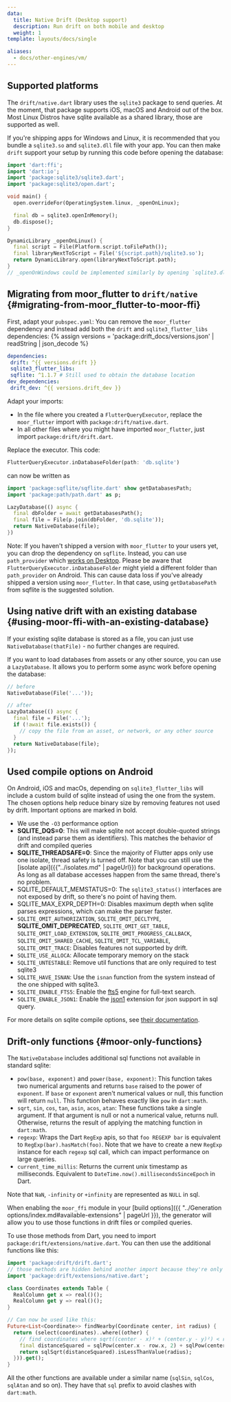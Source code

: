 ```yaml
---
data:
  title: Native Drift (Desktop support)
  description: Run drift on both mobile and desktop
  weight: 1
template: layouts/docs/single

aliases:
  - docs/other-engines/vm/
---
```


## Supported platforms

The `drift/native.dart` library uses the `sqlite3` package to send queries.
At the moment, that package supports iOS, macOS and Android out of the box. Most Linux
Distros have sqlite available as a shared library, those are supported as well. 

If you're shipping apps for Windows and Linux, it is recommended that you bundle a
`sqlite3.so` and `sqlite3.dll` file with your app. You can then make `drift`
support your setup by running this code before opening the database:

```dart
import 'dart:ffi';
import 'dart:io';
import 'package:sqlite3/sqlite3.dart';
import 'package:sqlite3/open.dart';

void main() {
  open.overrideFor(OperatingSystem.linux, _openOnLinux);

  final db = sqlite3.openInMemory();
  db.dispose();
}

DynamicLibrary _openOnLinux() {
  final script = File(Platform.script.toFilePath());
  final libraryNextToScript = File('${script.path}/sqlite3.so');
  return DynamicLibrary.open(libraryNextToScript.path);
}
// _openOnWindows could be implemented similarly by opening `sqlite3.dll`

```

## Migrating from moor_flutter to `drift/native` {#migrating-from-moor_flutter-to-moor-ffi}

First, adapt your `pubspec.yaml`: You can remove the `moor_flutter` dependency and instead
add both the `drift` and `sqlite3_flutter_libs` dependencies:
{% assign versions = 'package:drift_docs/versions.json' | readString | json_decode %}

```yaml
dependencies:
 drift: ^{{ versions.drift }}
 sqlite3_flutter_libs:
 sqflite: ^1.1.7 # Still used to obtain the database location
dev_dependencies:
 drift_dev: ^{{ versions.drift_dev }}
```

Adapt your imports:

  - In the file where you created a `FlutterQueryExecutor`, replace the `moor_flutter` import
    with `package:drift/native.dart`.
  - In all other files where you might have imported `moor_flutter`, just import `package:drift/drift.dart`.

Replace the executor. This code:
```dart
FlutterQueryExecutor.inDatabaseFolder(path: 'db.sqlite')
```
can now be written as
```dart
import 'package:sqflite/sqflite.dart' show getDatabasesPath;
import 'package:path/path.dart' as p;

LazyDatabase(() async {
  final dbFolder = await getDatabasesPath();
  final file = File(p.join(dbFolder, 'db.sqlite'));
  return NativeDatabase(file);
})
```

Note: If you haven't shipped a version with `moor_flutter` to your users yet, you can drop the dependency
on `sqflite`. Instead, you can use `path_provider` which [works on Desktop](https://github.com/flutter/plugins/tree/master/packages/path_provider).
Please be aware that `FlutterQueryExecutor.inDatabaseFolder` might yield a different folder than
`path_provider` on Android. This can cause data loss if you've already shipped a version using
`moor_flutter`. In that case, using `getDatabasePath` from sqflite is the suggested solution.

## Using native drift with an existing database {#using-moor-ffi-with-an-existing-database}

If your existing sqlite database is stored as a file, you can just use `NativeDatabase(thatFile)` - no further
changes are required.

If you want to load databases from assets or any other source, you can use a `LazyDatabase`.
It allows you to perform some async work before opening the database:

```dart
// before
NativeDatabase(File('...'));

// after
LazyDatabase(() async {
  final file = File('...');
  if (!await file.exists()) {
    // copy the file from an asset, or network, or any other source
  }
  return NativeDatabase(file);
});
```

## Used compile options on Android

On Android, iOS and macOs, depending on `sqlite3_flutter_libs` will include a custom build of sqlite instead of
using the one from the system.
The chosen options help reduce binary size by removing features not used by drift. Important options are marked in bold.

- We use the `-O3` performance option
- __SQLITE_DQS=0__: This will make sqlite not accept double-quoted strings (and instead parse them as identifiers). This matches
  the behavior of drift and compiled queries
- __SQLITE_THREADSAFE=0__: Since the majority of Flutter apps only use one isolate, thread safety is turned off. Note that you
  can still use the [isolate api]({{"../isolates.md" | pageUrl}}) for background operations. As long as all
  database accesses happen from the same thread, there's no problem.
- SQLITE_DEFAULT_MEMSTATUS=0: The `sqlite3_status()` interfaces are not exposed by drift, so there's no point of having them.
- SQLITE_MAX_EXPR_DEPTH=0: Disables maximum depth when sqlite parses expressions, which can make the parser faster.
- `SQLITE_OMIT_AUTHORIZATION`, `SQLITE_OMIT_DECLTYPE`, __SQLITE_OMIT_DEPRECATED__, `SQLITE_OMIT_GET_TABLE`, `SQLITE_OMIT_LOAD_EXTENSION`,
  `SQLITE_OMIT_PROGRESS_CALLBACK`, `SQLITE_OMIT_SHARED_CACHE`, `SQLITE_OMIT_TCL_VARIABLE`, `SQLITE_OMIT_TRACE`: Disables features not supported
  by drift.
- `SQLITE_USE_ALLOCA`: Allocate temporary memory on the stack
- `SQLITE_UNTESTABLE`: Remove util functions that are only required to test sqlite3
- `SQLITE_HAVE_ISNAN`: Use the `isnan` function from the system instead of the one shipped with sqlite3.
- `SQLITE_ENABLE_FTS5`: Enable the [fts5](https://www.sqlite.org/fts5.html) engine for full-text search.
- `SQLITE_ENABLE_JSON1`: Enable the [json1](https://www.sqlite.org/json1.html) extension for json support in sql query.

For more details on sqlite compile options, see [their documentation](https://www.sqlite.org/compile.html).

## Drift-only functions {#moor-only-functions}

The `NativeDatabase` includes additional sql functions not available in standard sqlite:

- `pow(base, exponent)` and `power(base, exponent)`: This function takes two numerical arguments and returns `base` raised to the power of `exponent`.
  If `base` or `exponent` aren't numerical values or null, this function will return `null`. This function behaves exactly like `pow` in `dart:math`.
- `sqrt`, `sin`, `cos`, `tan`, `asin`, `acos`, `atan`: These functions take a single argument. If that argument is null or not a numerical value,
  returns null. Otherwise, returns the result of applying the matching function in `dart:math`.
- `regexp`: Wraps the Dart `RegExp` apis, so that `foo REGEXP bar` is equivalent to `RegExp(bar).hasMatch(foo)`. Note that we have to create a new
  `RegExp` instance for each `regexp` sql call, which can impact performance on large queries.
- `current_time_millis`: Returns the current unix timestamp as milliseconds. Equivalent to `DateTime.now().millisecondsSinceEpoch` in Dart.

Note that `NaN`, `-infinity` or `+infinity` are represented as `NULL` in sql.

When enabling the `moor_ffi` module in your [build options]({{ "../Generation options/index.md#available-extensions" | pageUrl }}),
the generator will allow you to use those functions in drift files or compiled queries.

To use those methods from Dart, you need to import `package:drift/extensions/native.dart`.
You can then use the additional functions like this:
```dart
import 'package:drift/drift.dart';
// those methods are hidden behind another import because they're only available with a NativeDatabase
import 'package:drift/extensions/native.dart';

class Coordinates extends Table {
  RealColumn get x => real()();
  RealColumn get y => real()();
}

// Can now be used like this:
Future<List<Coordinate>> findNearby(Coordinate center, int radius) {
  return (select(coordinates)..where((other) {
    // find coordinates where sqrt((center - x)² + (center.y - y)²) < radius
    final distanceSquared = sqlPow(center.x - row.x, 2) + sqlPow(center.y - row.y, 2);
    return sqlSqrt(distanceSquared).isLessThanValue(radius);
  })).get();
}
```

All the other functions are available under a similar name (`sqlSin`, `sqlCos`, `sqlAtan` and so on).
They have that `sql` prefix to avoid clashes with `dart:math`.
